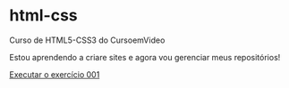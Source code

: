 # html-css
 Curso de HTML5-CSS3 do CursoemVideo

 Estou aprendendo a criare sites e agora vou gerenciar meus repositórios!

 <a href="https://lucasestacio22.github.io/html-css/exercicios/ex001/index.html">Executar o exercício 001</a>
